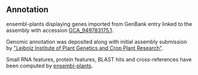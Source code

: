 **Annotation**
----------

ensembl-plants displaying genes imported from GenBank entry linked to the assembly with accession [GCA\_949783175.1](http://www.ebi.ac.uk/ena/data/view/GCA_949783175.1).

Genomic annotation was deposited along with initial assembly submission by ["Leibniz Institute of Plant Genetics and Crop Plant Research"](URL_GOES_HERE).

Small RNA features, protein features, BLAST hits and cross-references have been
computed by [ensembl-plants](https://plants.ensembl.org/info/genome/annotation/index.html).
